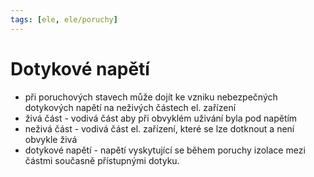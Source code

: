 ```yaml
---
tags: [ele, ele/poruchy]
---
```

# Dotykové napětí
- při poruchových stavech může dojít ke vzniku nebezpečných dotykových napětí na neživých částech el. zařízení
- živá část - vodivá část aby při obvyklém uživání byla pod napětím
- neživá část - vodivá část el. zařízení, které se lze dotknout a není obvykle živá
- dotykové napětí - napětí vyskytující se během poruchy izolace mezi částmi současně přístupnými dotyku.